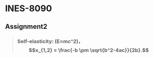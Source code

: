 # INES-8090

## Assignment2

> ### Self-elasticity: (E=mc^2)，$$x_{1,2} = \frac{-b \pm \sqrt{b^2-4ac}}{2b}.$$
